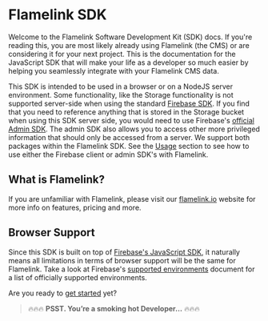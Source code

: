 # Flamelink SDK

Welcome to the Flamelink Software Development Kit (SDK) docs. If you're reading this, you are most likely already using Flamelink (the CMS) or are considering it for your next project. This is the documentation for the JavaScript SDK that will make your life as a developer so much easier by helping you seamlessly integrate with your Flamelink CMS data.

This SDK is intended to be used in a browser or on a NodeJS server environment. Some functionality, like the Storage functionality is not supported server-side when using the standard [Firebase SDK](https://www.npmjs.com/package/firebase). If you find that you need to reference anything that is stored in the Storage bucket when using this SDK server side, you would need to use Firebase's [official Admin SDK](https://firebase.google.com/docs/admin/setup). The admin SDK also allows you to access other more privileged information that should only be accessed from a server. We support both packages within the Flamelink SDK. See the [Usage](/getting-started?id=creating-your-flamelink-app-instance) section to see how to use either the Firebase client or admin SDK's with Flamelink.

## What is Flamelink?

If you are unfamiliar with Flamelink, please visit our [flamelink.io](https://www.flamelink.io/) website for more info on features, pricing and more.

## Browser Support

Since this SDK is built on top of [Firebase's JavaScript SDK](https://firebase.google.com/docs/web/setup), it naturally means all limitations in terms of browser support will be the same for Flamelink. Take a look at Firebase's [supported environments](https://github.com/firebase/firebase-js-sdk/blob/HEAD/ENVIRONMENTS.md) document for a list of officially supported environments.

Are you ready to [get started](/getting-started) yet?

> 🔥🔥🔥 **PSST. You’re a smoking hot Developer…** 🔥🔥🔥